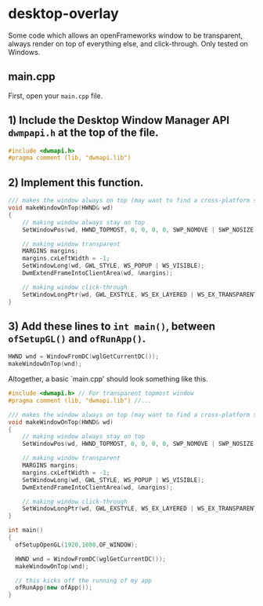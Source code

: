 # desktop-overlay
Some code which allows an openFrameworks window to be transparent, always render on top of everything else, and click-through. Only tested on Windows.

## main.cpp
First, open your `main.cpp` file.
## 1) Include the Desktop Window Manager API `dwmpapi.h` at the top of the file.
```c++
#include <dwmapi.h>
#pragma comment (lib, "dwmapi.lib")
```

## 2) Implement this function.
```c++
/// makes the window always on top (may want to find a cross-platform solution in the future)
void makeWindowOnTop(HWND& wd)
{
    // making window always stay on top
    SetWindowPos(wd, HWND_TOPMOST, 0, 0, 0, 0, SWP_NOMOVE | SWP_NOSIZE | SWP_NOACTIVATE);

    // making window transparent
    MARGINS margins;
    margins.cxLeftWidth = -1;
    SetWindowLong(wd, GWL_STYLE, WS_POPUP | WS_VISIBLE);
    DwmExtendFrameIntoClientArea(wd, &margins);

    // making window click-through
    SetWindowLongPtr(wd, GWL_EXSTYLE, WS_EX_LAYERED | WS_EX_TRANSPARENT);
}
```

## 3) Add these lines to `int main()`, between `ofSetupGL()` and `ofRunApp()`.
```c++
HWND wnd = WindowFromDC(wglGetCurrentDC());
makeWindowOnTop(wnd);
```

Altogether, a basic `main.cpp' should look something like this.
```c++
#include <dwmapi.h> // For transparent topmost window
#pragma comment (lib, "dwmapi.lib") //...

/// makes the window always on top (may want to find a cross-platform solution in the future)
void makeWindowOnTop(HWND& wd)
{
    // making window always stay on top
    SetWindowPos(wd, HWND_TOPMOST, 0, 0, 0, 0, SWP_NOMOVE | SWP_NOSIZE | SWP_NOACTIVATE);

    // making window transparent
    MARGINS margins;
    margins.cxLeftWidth = -1;
    SetWindowLong(wd, GWL_STYLE, WS_POPUP | WS_VISIBLE);
    DwmExtendFrameIntoClientArea(wd, &margins);

    // making window click-through
    SetWindowLongPtr(wd, GWL_EXSTYLE, WS_EX_LAYERED | WS_EX_TRANSPARENT);
}

int main()
{
  ofSetupOpenGL(1920,1080,OF_WINDOW);

  HWND wnd = WindowFromDC(wglGetCurrentDC());
  makeWindowOnTop(wnd);

  // this kicks off the running of my app
  ofRunApp(new ofApp());
}

```
